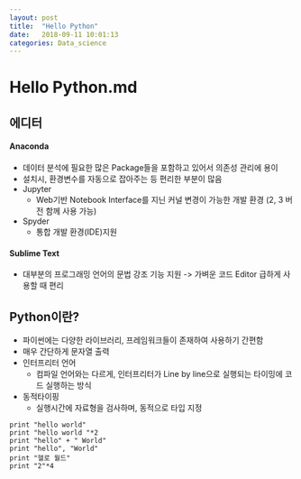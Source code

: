 ```yaml
---
layout: post
title:  "Hello Python"
date:   2018-09-11 10:01:13
categories: Data_science
---
```


# Hello Python.md

## 에디터
#### Anaconda
* 데이터 분석에 필요한 많은 Package들을 포함하고 있어서 의존성 관리에 용이
* 설치시, 환경변수를 자동으로 잡아주는 등 편리한 부분이 많음
* Jupyter
	* Web기반 Notebook Interface를 지닌 커널 변경이 가능한 개발 환경 (2, 3 버전 함께 사용 가능)
* Spyder
	* 통합 개발 환경(IDE)지원

#### Sublime Text
* 대부분의 프로그래밍 언어의 문법 강조 기능 지원 -> 가벼운 코드 Editor 급하게 사용할 때 편리

## Python이란?
* 파이썬에는 다양한 라이브러리, 프레임워크들이 존재하여 사용하기 간편함
* 매우 간단하게 문자열 출력
* 인터프리터 언어
  * 컴파일 언어와는 다르게, 인터프리터가 Line by line으로 실행되는 타이밍에 코드 실행하는 방식
* 동적타이핑
  * 실행시간에 자료형을 검사하며, 동적으로 타입 지정

```
print "hello world"
print "hello world "*2
print "hello" + " World"
print "hello", "World"
print "헬로 월드" 
print "2"*4
```
